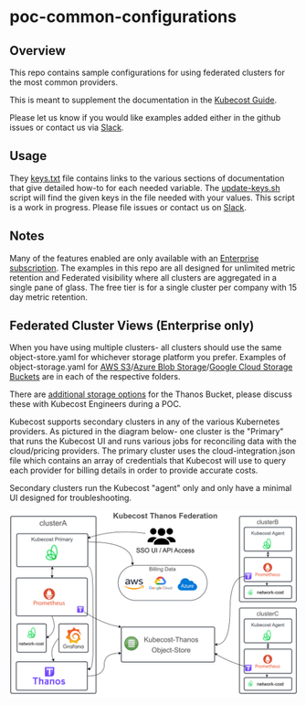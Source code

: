# poc-common-configurations

## Overview

This repo contains sample configurations for using federated clusters for the most common providers.

This is meant to supplement the documentation in the [Kubecost Guide](https://guide.kubecost.com/).

Please let us know if you would like examples added either in the github issues or contact us via [Slack](https://kubecost.slack.com/).

## Usage

They [keys.txt](keys.txt) file contains links to the various sections of documentation that give detailed how-to for each needed variable. The [update-keys.sh](update-keys.sh) script will find the given keys in the file needed with your values. This script is a work in progress. Please file issues or contact us on [Slack](https://kubecost.slack.com/).

## Notes

Many of the features enabled are only available with an [Enterprise subscription](https://www.kubecost.com/pricing). The examples in this repo are all designed for unlimited metric retention and Federated visibility where all clusters are aggregated in a single pane of glass. The free tier is for a single cluster per company with 15 day metric retention.

## Federated Cluster Views (Enterprise only)

When you have using multiple clusters- all clusters should use the same object-store.yaml for whichever storage platform you prefer. Examples of object-storage.yaml for [AWS S3](/aws/object-store.yaml)/[Azure Blob Storage](/azure/object-store.yaml)/[Google Cloud Storage Buckets](/gcp/object-store.yaml) are in each of the respective folders.

There are [additional storage options](https://thanos.io/tip/thanos/storage.md/) for the Thanos Bucket, please discuss these with Kubecost Engineers during a POC.

Kubecost supports secondary clusters in any of the various Kubernetes providers. As pictured in the diagram below- one cluster is the "Primary" that runs the Kubecost UI and runs various jobs for reconciling data with the cloud/pricing providers. The primary cluster uses the cloud-integration.json file which contains an array of credentials that Kubecost will use to query each provider for billing details in order to provide accurate costs.

Secondary clusters run the Kubecost "agent" only and only have a minimal UI designed for troubleshooting.

![Kubecost-enterprise-architecture](https://raw.githubusercontent.com/kubecost/docs/main/images/thanos-architecture.png)